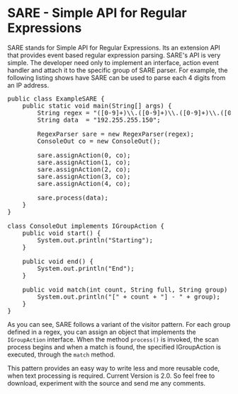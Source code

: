 SARE - Simple API for Regular Expressions
=========================================

SARE stands for Simple API for Regular Expressions. Its an extension API that provides event based regular expression parsing. SARE's API is very simple. The developer need only to implement an interface, action event handler and attach it to the specific group of SARE parser. For example, the following listing shows have SARE can be used to parse each 4 digits from an IP address.

<pre>
public class ExampleSARE {
    public static void main(String[] args) {
        String regex = "([0-9]+)\\.([0-9]+)\\.([0-9]+)\\.([0-9]+)";
        String data  = "192.255.255.150";

        RegexParser sare = new RegexParser(regex);
        ConsoleOut co = new ConsoleOut();

        sare.assignAction(0, co);
        sare.assignAction(1, co);
        sare.assignAction(2, co);
        sare.assignAction(3, co);
        sare.assignAction(4, co);

        sare.process(data);
    }
}

class ConsoleOut implements IGroupAction {
    public void start() {
        System.out.println("Starting");
    }

    public void end() {
        System.out.println("End");
    }

    public void match(int count, String full, String group) {
        System.out.println("[" + count + "] - " + group);
    }
}
</pre>

As you can see, SARE follows a variant of the visitor pattern. For each group defined in a regex, you can assign an object that implements the <code>IGroupAction</code> interface. When the method <code>process()</code> is invoked, the scan process begins and when a match is found, the specified IGroupAction is executed, through the <code>match</code> method.

This pattern provides an easy way to write less and more reusable code, when text processing is required. Current Version is 2.0. So feel free to download, experiment with the source and send me any comments.



